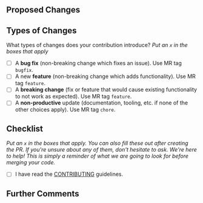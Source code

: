 ## Proposed Changes

<!--
Describe the big picture of your changes here to communicate to the maintainers
why we should accept this pull request. If it fixes a bug or resolves a feature request, be sure to link to that issue.
-->

## Types of Changes

What types of changes does your contribution introduce? _Put an `x` in the boxes
that apply_

- [ ] A **bug fix** (non-breaking change which fixes an issue). Use MR tag
      `bugfix`.
- [ ] A new **feature** (non-breaking change which adds functionality). Use MR
      tag `feature`.
- [ ] A **breaking change** (fix or feature that would cause existing
      functionality to not work as expected). Use MR tag `feature`.
- [ ] A **non-productive** update (documentation, tooling, etc. if none of the
      other choices apply). Use MR tag `chore`.

## Checklist

_Put an `x` in the boxes that apply. You can also fill these out after creating
the PR. If you're unsure about any of them, don't hesitate to ask. We're here to
help! This is simply a reminder of what we are going to look for before merging
your code._

- [ ] I have read the
      [CONTRIBUTING](https://github.com/sdsc-ordes/mava-api/tree/main/CONTRIBUTING.md)
      guidelines.

## Further Comments

<!-- If this is a relatively large or complex change, kick off the discussion by -->
<!-- explaining why you chose the solution you did and what alternatives you -->
<!-- considered, etc... -->
